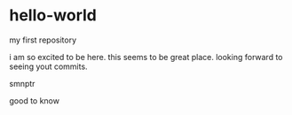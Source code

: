 # hello-world
my first repository

i am so excited to be here. this seems to be great place. looking forward to seeing yout commits.

smnptr

good to know
